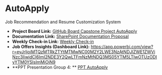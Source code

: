 # AutoApply

Job Recommendation and Resume Customization System

- **Project Board Link:** [GitHub Board Capstone Project AutoApply](https://github.com/users/DavidRochaR/projects/5)
- **Documentation Link:** [SharePoint Documentation Proposal](https://mylambton.sharepoint.com/:f:/r/sites/CapstoneProject-JobRecommendationandResumeCustomizationSyste/Shared%20Documents/General/Proposal%20Submision?csf=1&web=1&e=e9YPGG)
- **Weekly Check-in Link:** [Weekly Check-in](https://mylambton.sharepoint.com/:f:/r/sites/CapstoneProject-JobRecommendationandResumeCustomizationSyste/Shared%20Documents/General/Weekly%20Checkin?csf=1&web=1&e=r9bczB)
- **Job Offers Insights (Dashboard Link):** https://app.powerbi.com/view?r=eyJrIjoiMTQzMTRkZTYtMTMwNC00M2Y2LWE3NzAtNDJlZWE1ZWViNzc3IiwidCI6ImI2NDE3Y2QwLTFmNzMtNDQ3MS05YTM5LTIwOTUzODIyYTM0YSIsImMiOjN9
- **PPT Presentation Group 4: ** [PPT AutoApply](https://mylambton.sharepoint.com/:p:/r/sites/CapstoneProject-JobRecommendationandResumeCustomizationSyste/Shared%20Documents/General/PPT%20Presentations/Presentation_Proposal_Group04.pptx?d=w162dfb0dfb33424489bb112addacdd6d&csf=1&web=1&e=6HUQfu)

